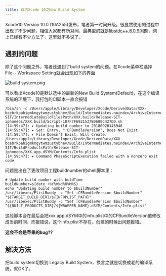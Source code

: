```yaml
---
title: 踩坑Xcode 10之New Build System
---
```



Xcode10 Version 10.0 (10A255)发布，笔者第一时间升级。很显然使用的过程中出现了不少问题，相信大家都有所耳闻，最典型的就是[libstdc++.6.0.9问题](http://www.cnblogs.com/chao8888/p/9674314.html)，网上已经有不少方法了，这里就不多说了。

## 遇到的问题
除了这个问题之外，笔者还遇到了build system的问题。在Xcode菜单栏选择File-- Workspace Setting就会出现如下的界面

![build system.png](https://upload-images.jianshu.io/upload_images/1447375-50b354ddfb81afbb.png?imageMogr2/auto-orient/strip%7CimageView2/2/w/1240)

可以看出Xcode10是默认选中的最新的New Build System(Default)，在这个编译系统的环境下，我打包的CI脚本一直会报错

```
/bin/sh -c /Users/apple/Library/Developer/Xcode/DerivedData/XXX-bcebrkpahigmkngytwmzustybhev/Build/Intermediates.noindex/ArchiveIntermediates/XXX-SIT/IntermediateBuildFilesPath/XXX.build/Release-SIT-iphoneos/XXX.build/Script-187F7F6921537B0600C427DD.sh
[14:59:47]: ▸ Updating build number to 20180920145946
[14:59:47]: ▸ Set: Entry, ":CFBundleVersion", Does Not Exist
[14:59:47]: ▸ File Doesn't Exist, Will Create: /Users/apple/Library/Developer/Xcode/DerivedData/XXX-bcebrkpahigmkngytwmzustybhev/Build/Intermediates.noindex/ArchiveIntermediates/XXX-SIT/BuildProductsPath/Release-SIT-iphoneos/XXX.app.dSYM/Contents/Info.plist
[14:59:47]: ▸ Command PhaseScriptExecution failed with a nonzero exit code
```

问题是出在了更改项目工程buildnumber的shell脚本里：

```
# Update build number with buldTime
buildNumber=$(date +%Y%m%d%H%M%S)
echo "Updating build number to $buildNumber"
/usr/libexec/PlistBuddy -c "Set :CFBundleVersion $buildNumber" "${TARGET_BUILD_DIR}/${INFOPLIST_PATH}"
/usr/libexec/PlistBuddy -c "Set :CFBundleVersion $buildNumber" "${BUILT_PRODUCTS_DIR}/${WRAPPER_NAME}.dSYM/Contents/Info.plist"
```

这段脚本会在最后会把xxx.app.dSYM中的info.plist中的CFBundleVersion值修改成当前时间，而报错说，这个info.plist不存在，创建的时候出问题报错。

**这会不会是苹果的bug??**

## 解决方法
把build system切换到
Legacy Build System，换言之就是切换成老的编译系统，就OK了。



